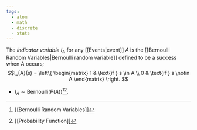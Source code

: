 ```yaml
---
tags:
  - atom
  - math
  - discrete
  - stats
---
```

The *indicator variable* $I_{A}$ for any [[Events|event]] $A$ is the [[Bernoulli Random Variables|Bernoulli random variable]] defined to be a success when $A$ occurs;
$$I_{A}(s) = \left\{ \begin{matrix}
	1 & \text{if } s \in A \\
	0 & \text{if } s \notin A
\end{matrix} \right. $$
- $I_{A}\sim\text{Bernoulli}(P(A))$[^1][^2].

[^1]: [[Bernoulli Random Variables]]
[^2]: [[Probability Function]]
